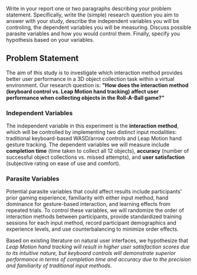 Write in your report one or two paragraphs describing your problem statement. Specifically, write the (simple) research question you aim to answer with your study, describe the independent variables you will be controling, the dependent variables you will be measuring. Discuss possible parasite variables and how you would control them. Finally, specify you hypothesis based on your variables.

## Problem Statement

The aim of this study is to investigate which interaction method provides better user performance in a 3D object collection task within a virtual environment. Our research question is: **"How does the interaction method (keyboard control vs. Leap Motion hand tracking) affect user performance when collecting objects in the Roll-A-Ball game?"**

### Independent Variables

The independent variable in this experiment is the **interaction method**, which will be controlled by implementing two distinct input modalities: traditional keyboard-based WASD/arrow controls and Leap Motion hand gesture tracking. The dependent variables we will measure include **completion time** (time taken to collect all 12 objects), **accuracy** (number of successful object collections vs. missed attempts), and **user satisfaction** (subjective rating on ease of use and comfort). 

### Parasite Variables

Potential parasite variables that could affect results include participants' prior gaming experience, familiarity with either input method, hand dominance for gesture-based interaction, and learning effects from repeated trials. To control these variables, we will randomize the order of interaction methods between participants, provide standardized training sessions for each input method, record participant demographics and experience levels, and use counterbalancing to minimize order effects.

Based on existing literature on natural user interfaces, we hypothesize that *Leap Motion hand tracking will result in higher user satisfaction scores due to its intuitive nature, but keyboard controls will demonstrate superior performance in terms of completion time and accuracy due to the precision and familiarity of traditional input methods*. 